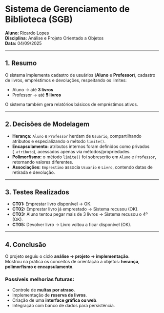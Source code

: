 # Sistema de Gerenciamento de Biblioteca (SGB)

**Aluno:** Ricardo Lopes  
**Disciplina:** Análise e Projeto Orientado a Objetos  
**Data:** 04/09/2025  

---

## 1. Resumo
O sistema implementa cadastro de usuários (**Aluno** e **Professor**), cadastro de livros, empréstimos e devoluções, respeitando os limites:
- Aluno → até **3 livros**
- Professor → até **5 livros**

O sistema também gera relatórios básicos de empréstimos ativos.

---

## 2. Decisões de Modelagem
- **Herança:** `Aluno` e `Professor` herdam de `Usuario`, compartilhando atributos e especializando o método `limite()`.
- **Encapsulamento:** atributos internos foram definidos como privados (`_atributo`), acessados apenas via métodos/propriedades.
- **Polimorfismo:** o método `limite()` foi sobrescrito em `Aluno` e `Professor`, retornando valores diferentes.
- **Associações:** `Emprestimo` associa `Usuario` e `Livro`, contendo datas de retirada e devolução.

---

## 3. Testes Realizados
- **CT01:** Emprestar livro disponível → OK.  
- **CT02:** Emprestar livro já emprestado → Sistema recusou (OK).  
- **CT03:** Aluno tentou pegar mais de 3 livros → Sistema recusou o 4º (OK).  
- **CT05:** Devolver livro → Livro voltou a ficar disponível (OK).  

---

## 4. Conclusão
O projeto seguiu o ciclo **análise → projeto → implementação**.  
Mostrou na prática os conceitos de orientação a objetos: **herança, polimorfismo e encapsulamento**.  

### Possíveis melhorias futuras:
- Controle de **multas por atraso**.  
- Implementação de **reserva de livros**.  
- Criação de uma **interface gráfica ou web**.  
- Integração com banco de dados para persistência.  